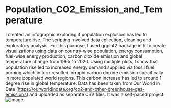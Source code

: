 # Population_CO2_Emission_and_Temperature

I created an infographic exploring if population explosion has led to temperature rise. The scripting involved data collection, cleaning and exploratory analysis. 
For this purpose, I used ggplot2 package in R  to create visualizations using data on country-wise population, energy consumption, fuel-wise energy production, carbon dioxide emission and global temperature change from 1965 to 2020. 
Using multiple plots, I show that population rise led to increased energy demand supplied via fossil fuel burning which in turn resulted in rapid carbon dioxide emission specifically in more populated world regions. 
This carbon increase has led to around 1 degree rise in global temperature.
Data has been taken from  Our World in Data (https://ourworldindata.org/co2-and-other-greenhouse-gas-emissions) and uploaded as separate CSV files. It was a self-paced project. 
![image](https://user-images.githubusercontent.com/81867794/209613762-cea2e50d-93d3-4017-8f01-5add6275657f.png)


